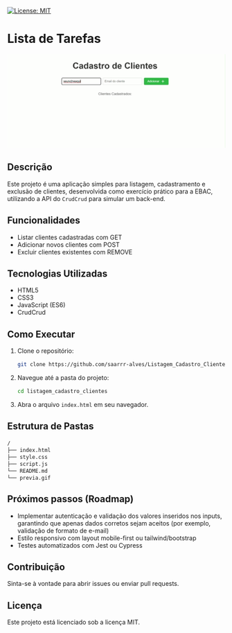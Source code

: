 [![License: MIT](https://img.shields.io/badge/License-MIT-green.svg)](LICENSE)

# Lista de Tarefas

![Preview do Listagem_Cadastro_Clientes](./previa.gif)

## Descrição

Este projeto é uma aplicação simples para listagem, cadastramento e exclusão de clientes, desenvolvida como exercício prático para a EBAC, utilizando a API do `CrudCrud` para simular um back-end.

## Funcionalidades

- Listar clientes cadastradas com GET
- Adicionar novos clientes com POST
- Excluir clientes existentes com REMOVE

## Tecnologias Utilizadas

- HTML5
- CSS3
- JavaScript (ES6)
- CrudCrud

## Como Executar

1. Clone o repositório:
    ```bash
    git clone https://github.com/saarrr-alves/Listagem_Cadastro_Clientes.git
    ```
2. Navegue até a pasta do projeto:
    ```bash
    cd listagem_cadastro_clientes
    ```
3. Abra o arquivo `index.html` em seu navegador.

## Estrutura de Pastas

```
/
├── index.html
├── style.css
├── script.js
└── README.md
└── previa.gif
```

## Próximos passos (Roadmap)
- Implementar autenticação e validação dos valores inseridos nos inputs, garantindo que apenas dados corretos sejam aceitos (por exemplo, validação de formato de e-mail)
- Estilo responsivo com layout mobile-first ou tailwind/bootstrap
- Testes automatizados com Jest ou Cypress

## Contribuição

Sinta-se à vontade para abrir issues ou enviar pull requests.

## Licença

Este projeto está licenciado sob a licença MIT.